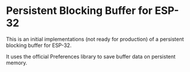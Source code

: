 # Persistent Blocking Buffer for ESP-32

This is an initial implementations (not ready for production) of a persistent blocking buffer for ESP-32.

It uses the official Preferences library to save buffer data on persistent memory.
